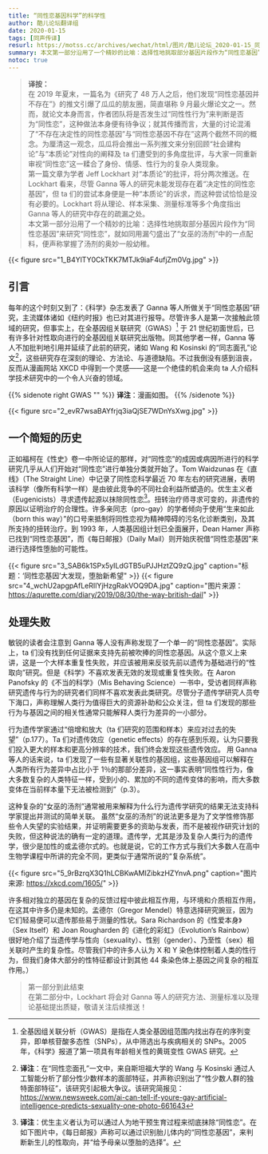 ```yaml
---
title: “同性恋基因科学”的科学性 
author: 酷儿论坛翻译组
date: 2020-01-15
tags: [同声传译]
resurl: https://motss.cc/archives/wechat/html/图片/酷儿论坛_2020-01-15_同声传译“同性恋基因科学”的科学性
summary: 本文第一部分沿用了一个精妙的比喻：选择性地挑取部分基因片段作为“同性恋基因”来研究“同性恋”，就如同用漏勺盛出了“女巫的汤剂”中的一点配料，便声称掌握了汤剂的奥妙一般幼稚。
notoc: true
---
```


> **译按：**  
> 在 2019 年夏末，一篇名为《研究了 48 万人之后，他们发现“同性恋基因并不存在”》的推文引爆了瓜瓜的朋友圈，简直堪称 9 月最火爆论文之一。然而，就论文本身而言，作者团队将是否发生过“同性性行为”来判断是否为“同性恋”，这种做法本身便有待争议；就其传播而言，大量的讨论混淆了“不存在决定性的同性恋基因”与“同性恋基因不存在”这两个截然不同的概念。为厘清这一观念，瓜瓜将会推出一系列推文来分别回顾“社会建构论”与“本质论”对性向的阐释及 ta 们遭受到的多角度批评，与大家一同重新审视“同性恋”这一糅合了身份、情感、性行为的复杂人类现象。  
> 第一篇文章为学者 Jeff Lockhart 对“本质论”的批评，将分两次推送。在 Lockhart 看来，尽管 Ganna 等人的研究未能发现存在着“决定性的同性恋基因”，但 ta 们的尝试本身便是一种“本质论”的诉求，而这种尝试恰恰是没有必要的。Lockhart 将从理论、样本采集、测量标准等多个角度指出 Ganna 等人的研究中存在的疏漏之处。  
> 本文第一部分沿用了一个精妙的比喻：选择性地挑取部分基因片段作为“同性恋基因”来研究“同性恋”，就如同用漏勺盛出了“女巫的汤剂”中的一点配料，便声称掌握了汤剂的奥妙一般幼稚。  

{{< figure src="1_B4YlTY0CkTKK7MTJk9iaF4ufjZm0Vg.jpg" >}}

## 引言

每年的这个时刻又到了：《科学》杂志发表了 Ganna 等人所做关于“同性恋基因”研究，主流媒体诸如《纽约时报》也已对其进行报导。尽管许多人是第一次接触此领域的研究，但事实上，在全基因组关联研究（GWAS）[^1] 于 21 世纪初面世后，已有许多针对性取向进行的全基因组关联研究出版物。同其他学者一样，Ganna 等人不加批判地引用并延续了此前的研究，诸如 Wang 和 Kosinski 的“同志面孔”论文[^2]，这些研究存在深刻的理论、方法论、与道德缺陷。不过我倒没有感到沮丧，反而从漫画网站 XKCD 中得到一个灵感——这是一个绝佳的机会来向 ta 人介绍科学技术研究中的一个令人兴奋的领域。

{{% sidenote right GWAS "" %}}
**译注**：漫画如图。
{{% /sidenote %}}

{{< figure src="2_evR7wsaBAYfrjq3iaQjSE7WDnYsXwg.jpg" >}}

## 一个简短的历史

正如福柯在《性史》卷一中所论证的那样，对“同性恋”的成因或病因所进行的科学研究几乎从人们开始对“同性恋”进行单独分类就开始了。Tom Waidzunas 在《直线》（The Straight Line）中记录了同性恋科学最近 70 年左右的研究进展，表明该科学（像所有科学一样）是由彼此竞争的不同社会利益所塑造的。优生主义者（Eugenicists）寻求遗传起源以抹除同性恋[^3]。扭转治疗师寻求可变的，非遗传的原因以证明治疗的合理性。许多亲同志（pro-gay）的学者倾向于使用“生来如此（born this way）”的口号来抵制将同性恋视为精神障碍的污名化诊断类别，及其所支持的扭转治疗。到 1993 年，人类基因组计划已全面展开，Dean Hamer 声称已找到“同性恋基因”，而《每日邮报》（Daily Mail）则开始庆祝借“同性恋基因”来进行选择性堕胎的可能性。

{{< figure src="3_SAB6k1SPx5yILdGTB5uPJJHztZQ9zQ.jpg" caption="标题：‘同性恋基因’大发现，堕胎新希望" >}}
{{< figure src="4_wchU2apgpAfLeRIlYjHzgRakVOQ9DA.jpg" caption="图片来源：https://aqurette.com/diary/2019/08/30/the-way-british-dail" >}}

## 处理失败

敏锐的读者会注意到 Ganna 等人没有声称发现了一个单一的“同性恋基因”。实际上，ta 们没有找到任何证据来支持先前被吹捧的同性恋基因。从这个意义上来讲，这是一个大样本重复性失败，并应该被用来反驳先前以遗传为基础进行的“性取向”研究。但是《科学》不喜欢发表无效的发现或重复性失败。在 Aaron Panofsky 的《不当的科学》（Mis Behaving Science）一书中，受访者同样声称研究遗传与行为的研究者们同样不喜欢发表此类研究。尽管分子遗传学研究人员夸下海口，声称理解人类行为值得巨大的资源补助和公众关注，但 ta 们发现的那些行为与基因之间的相关性通常只能解释人类行为差异的一小部分。

行为遗传学家通过“倍增和放大（ta 们研究的范围和样本）来应对过去的失望”（p.177）。Ta 们对遗传效应（genetic effects）的存在感到乐观，认为只要我们投入更大的样本和更高分辨率的技术，我们终会发现这些遗传效应。
用 Ganna 等人的话来说，ta 们发现了一些有显著关联性的基因组，这些基因组可以解释在人类所有行为差异中占比小于 1％的那部分差异，这一事实表明“同性性行为，像大多数复杂的人类特征一样，受到小的、累加的不同的遗传变体的影响，而大多数变体在当前样本量下无法被检测到”（p.3）。

这种复杂的“女巫的汤剂”通常被用来解释为什么行为遗传学研究的结果无法支持科学家提出并测试的简单关联。
虽然“女巫的汤剂”的说法更多是为了文学性修饰那些令人失望的实验结果，并证明需要更多的资助与发表，而不是被视作研究计划的失败，但这种说法的确有一定的道理。遗传学，尤其是涉及复杂人类行为的遗传学，很少是加性的或孟德尔式的。也就是说，它的工作方式与我们大多数人在高中生物学课程中所讲的完全不同，更类似于通常所说的“复杂系统”。

{{< figure src="5_9rBzrqX3Q1hLCBKwAMIZibkzHZYnvA.png" caption="图片来源: https://xkcd.com/1605/" >}}

许多相对独立的基因在复杂的反馈过程中彼此相互作用，与环境和介质相互作用，在这其中许多仍是未知的。孟德尔（Gregor Mendel）特意选择研究豌豆，因为它们轻易便可以遗传那些易于测量的性状。Sara Richardson 的《性爱本身》（Sex Itself）和 Joan Rougharden 的《进化的彩虹》（Evolution’s Rainbow）很好地介绍了当遗传学与性向（sexuality）、性别（gender）、乃至性（sex）相关联时产生的复杂性。尽管我们中的许多人认为 X 和 Y 染色体控制着人类的性行为，但我们身体大部分的性特征都设计到其他 44 条染色体上基因之间复杂的相互作用。）

> 第一部分到此结束  
> 在第二部分中，Lockhart 将会对 Ganna 等人的研究方法、测量标准以及理论基础提出质疑，敬请关注后续推送！

[^1]: 全基因组关联分析（GWAS）是指在人类全基因组范围内找出存在的序列变异，即单核苷酸多态性（SNPs），从中筛选出与疾病相关的 SNPs。2005 年，《科学》报道了第一项具有年龄相关性的黄斑变性 GWAS 研究。
[^2]: **译注**：在“同性恋面孔”一文中，来自斯坦福大学的 Wang 与 Kosinski 通过人工智能分析了部分性少数样本的面部特征，并声称识别出了“性少数人群的独特面部特征”，该研究引起极大争议。该研究简报见：https://www.newsweek.com/ai-can-tell-if-youre-gay-artificial-intelligence-predicts-sexuality-one-photo-661643
[^3]: **译注**：优生主义者认为可以通过人为地干预生育过程来彻底抹除“同性恋”。在如下图片中，《每日邮报》声称可以通过识别胎儿体内的“同性恋基因”，来判断新生儿的性取向，并“给予母亲以堕胎的选择”。
